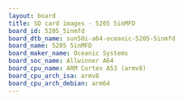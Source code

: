 ```yaml
---
layout: board
title: SD card images - 5205 5inMFD
board_id: 5205_5inmfd
board_dtb_name: sun50i-a64-oceanic-5205-5inmfd
board_name: 5205 5inMFD
board_maker_name: Oceanic Systems
board_soc_name: Allwinner A64
board_cpu_name: ARM Cortex A53 (armv8)
board_cpu_arch_isa: armv8
board_cpu_arch_debian: arm64
---
```

